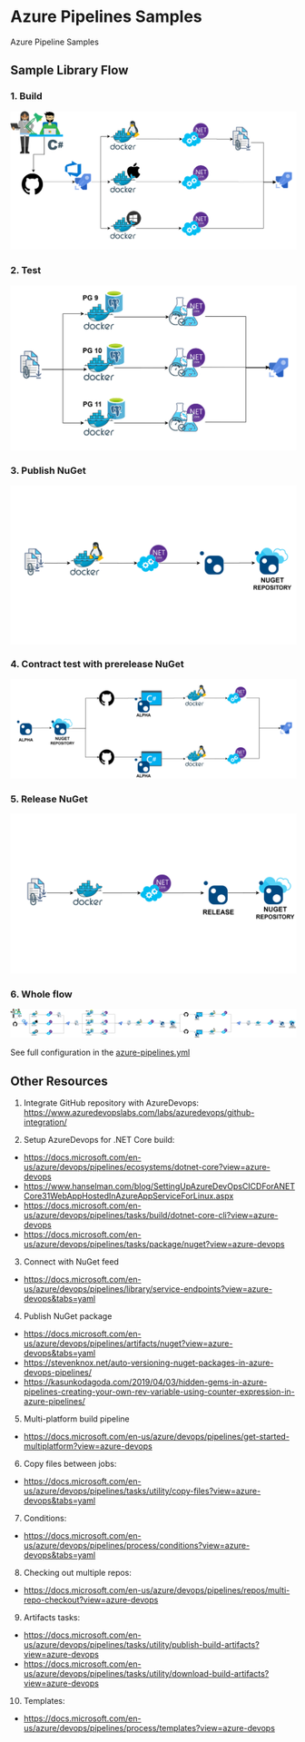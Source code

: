 # Azure Pipelines Samples
Azure Pipeline Samples

## Sample Library Flow

### 1. Build

![Build](Library/assets/01_build_step.png)

### 2. Test

![Build](Library/assets/02_test_step.png)

### 3. Publish NuGet

![Build](Library/assets/03_publish_step.png)

### 4. Contract test with prerelease NuGet

![Build](Library/assets/04_contract_tests_step.png)

### 5. Release NuGet

![Build](Library/assets/05_release_step.png)


### 6. Whole flow

![Build](Library/assets/Library-Flow-Diagram.png)

See full configuration in the [azure-pipelines.yml](Library/azure-pipelines.yml)

## Other Resources

1. Integrate GitHub repository with AzureDevops: https://www.azuredevopslabs.com/labs/azuredevops/github-integration/

2. Setup AzureDevops for .NET Core build: 
- https://docs.microsoft.com/en-us/azure/devops/pipelines/ecosystems/dotnet-core?view=azure-devops
- https://www.hanselman.com/blog/SettingUpAzureDevOpsCICDForANETCore31WebAppHostedInAzureAppServiceForLinux.aspx
- https://docs.microsoft.com/en-us/azure/devops/pipelines/tasks/build/dotnet-core-cli?view=azure-devops
- https://docs.microsoft.com/en-us/azure/devops/pipelines/tasks/package/nuget?view=azure-devops

3. Connect with NuGet feed
- https://docs.microsoft.com/en-us/azure/devops/pipelines/library/service-endpoints?view=azure-devops&tabs=yaml

4. Publish NuGet package
- https://docs.microsoft.com/en-us/azure/devops/pipelines/artifacts/nuget?view=azure-devops&tabs=yaml
- https://stevenknox.net/auto-versioning-nuget-packages-in-azure-devops-pipelines/
- https://kasunkodagoda.com/2019/04/03/hidden-gems-in-azure-pipelines-creating-your-own-rev-variable-using-counter-expression-in-azure-pipelines/

5. Multi-platform build pipeline
- https://docs.microsoft.com/en-us/azure/devops/pipelines/get-started-multiplatform?view=azure-devops

6. Copy files between jobs:
- https://docs.microsoft.com/en-us/azure/devops/pipelines/tasks/utility/copy-files?view=azure-devops&tabs=yaml

7. Conditions:
- https://docs.microsoft.com/en-us/azure/devops/pipelines/process/conditions?view=azure-devops&tabs=yaml

8. Checking out multiple repos:
- https://docs.microsoft.com/en-us/azure/devops/pipelines/repos/multi-repo-checkout?view=azure-devops

9. Artifacts tasks:
- https://docs.microsoft.com/en-us/azure/devops/pipelines/tasks/utility/publish-build-artifacts?view=azure-devops
- https://docs.microsoft.com/en-us/azure/devops/pipelines/tasks/utility/download-build-artifacts?view=azure-devops

10. Templates:
- https://docs.microsoft.com/en-us/azure/devops/pipelines/process/templates?view=azure-devops